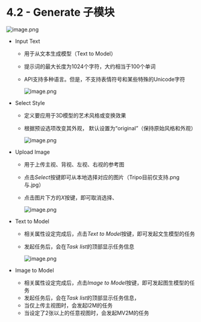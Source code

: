 # 4.2 - Generate 子模块

![image.png](https://prod-files-secure.s3.us-west-2.amazonaws.com/377f2602-1acb-4b9b-b8c9-0b4eab3f6e7a/aa506eca-0ac0-40f4-8e42-36e7a07d3fb6/image.png)

- Input Text
  - 用于从文本生成模型（Text to Model）
  - 提示词的最大长度为1024个字符，大约相当于100个单词
  - API支持多种语言。但是，不支持表情符号和某些特殊的Unicode字符

    ![image.png](https://prod-files-secure.s3.us-west-2.amazonaws.com/377f2602-1acb-4b9b-b8c9-0b4eab3f6e7a/1a9329a7-00f0-426d-85b1-5e21f10158a3/image.png)

- Select Style
  - 定义要应用于3D模型的艺术风格或变换效果
  - 根据预设选项改变其外观， 默认设置为“original”（保持原始风格和外观）

    ![image.png](https://prod-files-secure.s3.us-west-2.amazonaws.com/377f2602-1acb-4b9b-b8c9-0b4eab3f6e7a/1c1123c2-3816-43a2-acc7-188077fed77f/image.png)

- Upload Image
  - 用于上传主视、背视、左视、右视的参考图
  - 点击*Select*按键即可从本地选择对应的图片（Tripo目前仅支持.png与.jpg）
  - 点击图片下方的*X*按键，即可取消选择、

    ![image.png](https://prod-files-secure.s3.us-west-2.amazonaws.com/377f2602-1acb-4b9b-b8c9-0b4eab3f6e7a/fdcad76a-5d74-467c-b052-9bfa5bdc8073/image.png)

- Text to Model
  - 相关属性设定完成后，点击*Text to Model*按键，即可发起文生模型的任务
  - 发起任务后，会在*Task list*的顶部显示任务信息

    ![image.png](https://prod-files-secure.s3.us-west-2.amazonaws.com/377f2602-1acb-4b9b-b8c9-0b4eab3f6e7a/94bb3ba3-5d3c-4110-89a9-6ebb771cf0f6/image.png)

- Image to Model
  - 相关属性设定完成后，点击*Image to Model*按键，即可发起图生模型的任务
  - 发起任务后，会在*Task list*的顶部显示任务信息，
  - 当仅上传主视图时，会发起I2M的任务
  - 当设定了2张以上的任意视图时，会发起MV2M的任务
